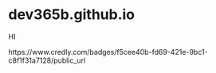 # dev365b.github.io

HI

<html>
<body>

  <link>https://www.credly.com/badges/f5cee40b-fd69-421e-9bc1-c8f1f31a7128/public_url</link>
  
 </body>
</html>

